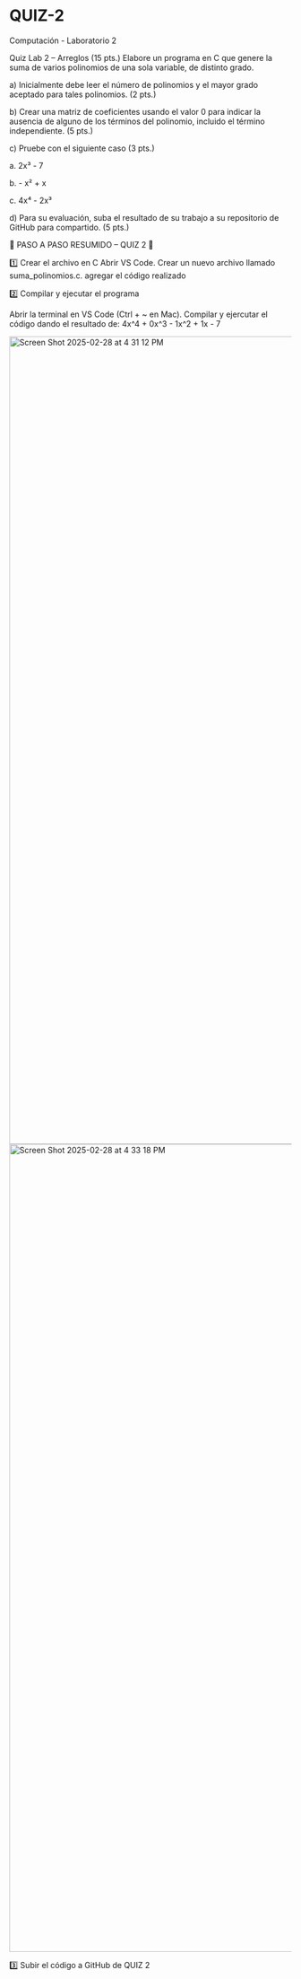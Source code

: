 # QUIZ-2
Computación - Laboratorio 2

Quiz Lab 2 – Arreglos (15 pts.)
Elabore un programa en C que genere la suma de varios polinomios de una sola variable, de
distinto grado.

a) Inicialmente debe leer el número de polinomios y el mayor grado aceptado para tales
polinomios.
(2 pts.)

b) Crear una matriz de coeficientes usando el valor 0 para indicar la ausencia de alguno de
los términos del polinomio, incluido el término independiente. (5 pts.)

c) Pruebe con el siguiente caso (3 pts.)

a. 2x³ - 7

b. - x² + x

c. 4x⁴ - 2x³

d) Para su evaluación, suba el resultado de su trabajo a su repositorio de GitHub para
compartido.
(5 pts.)

📌 PASO A PASO RESUMIDO – QUIZ 2 🚀

1️⃣ Crear el archivo en C
Abrir VS Code.
Crear un nuevo archivo llamado suma_polinomios.c.
agregar el código realizado


2️⃣ Compilar y ejecutar el programa

Abrir la terminal en VS Code (Ctrl + ~ en Mac).
Compilar y ejercutar el código dando el resultado de: 4x^4 + 0x^3 - 1x^2 + 1x - 7

<img width="1440" alt="Screen Shot 2025-02-28 at 4 31 12 PM" src="https://github.com/user-attachments/assets/45d4db31-8c32-4600-82ca-ce95b6b6ec6b" />

<img width="1440" alt="Screen Shot 2025-02-28 at 4 33 18 PM" src="https://github.com/user-attachments/assets/d4bdaec2-f151-40b7-8189-a21d6d7a86cb" />

3️⃣ Subir el código a GitHub de QUIZ 2


